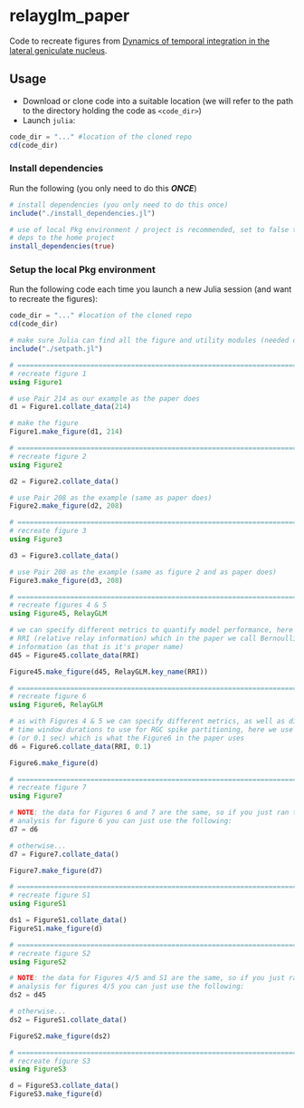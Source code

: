# relayglm_paper

Code to recreate figures from [Dynamics of temporal integration in the lateral geniculate nucleus](https://github.com/scottiealexander/relayglm_paper.git).

## Usage

* Download or clone code into a suitable location (we will refer to the path to the directory holding the code as `<code_dir>`)
* Launch `julia`:

```julia
code_dir = "..." #location of the cloned repo
cd(code_dir)
```

### Install dependencies

Run the following (you only need to do this ***ONCE***)

```julia
# install dependencies (you only need to do this once)
include("./install_dependencies.jl")

# use of local Pkg environment / project is recommended, set to false to install
# deps to the home project
install_dependencies(true)
```

### Setup the local Pkg environment
Run the following code each time you launch a new Julia session (and want to recreate the figures):

```Julia
code_dir = "..." #location of the cloned repo
cd(code_dir)

# make sure Julia can find all the figure and utility modules (needed once per Julia session)
include("./setpath.jl")

# ============================================================================ #
# recreate figure 1
using Figure1

# use Pair 214 as our example as the paper does
d1 = Figure1.collate_data(214)

# make the figure
Figure1.make_figure(d1, 214)

# ============================================================================ #
# recreate figure 2
using Figure2

d2 = Figure2.collate_data()

# use Pair 208 as the example (same as paper does)
Figure2.make_figure(d2, 208)

# ============================================================================ #
# recreate figure 3
using Figure3

d3 = Figure3.collate_data()

# use Pair 208 as the example (same as figure 2 and as paper does)
Figure3.make_figure(d3, 208)

# ============================================================================ #
# recreate figures 4 & 5
using Figure45, RelayGLM

# we can specify different metrics to quantify model performance, here we use
# RRI (relative relay information) which in the paper we call Bernoulli
# information (as that is it's proper name)
d45 = Figure45.collate_data(RRI)

Figure45.make_figure(d45, RelayGLM.key_name(RRI))

# ============================================================================ #
# recreate figure 6
using Figure6, RelayGLM

# as with Figures 4 & 5 we can specify different metrics, as well as different
# time window durations to use for RGC spike partitioning, here we use 100 ms
# (or 0.1 sec) which is what the Figure6 in the paper uses
d6 = Figure6.collate_data(RRI, 0.1)

Figure6.make_figure(d)

# ============================================================================ #
# recreate figure 7
using Figure7

# NOTE: the data for Figures 6 and 7 are the same, so if you just ran the
# analysis for figure 6 you can just use the following:
d7 = d6

# otherwise...
d7 = Figure7.collate_data()

Figure7.make_figure(d7)

# ============================================================================ #
# recreate figure S1
using FigureS1

ds1 = FigureS1.collate_data()
FigureS1.make_figure(d)

# ============================================================================ #
# recreate figure S2
using FigureS2

# NOTE: the data for Figures 4/5 and S1 are the same, so if you just ran the
# analysis for figures 4/5 you can just use the following:
ds2 = d45

# otherwise...
ds2 = FigureS1.collate_data()

FigureS2.make_figure(ds2)

# ============================================================================ #
# recreate figure S3
using FigureS3

d = FigureS3.collate_data()
FigureS3.make_figure(d)

```

